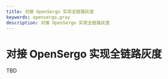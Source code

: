 ```yaml
---
title: 对接 OpenSergo 实现全链路灰度
keywords: opensergo,gray
description: 对接 OpenSergo 实现全链路灰度
---
```


# 对接 OpenSergo 实现全链路灰度

TBD
